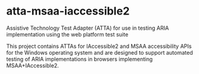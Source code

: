 # atta-msaa-iaccessible2
Assistive Technology Test Adapter (ATTA) for use in testing ARIA implementation using the web platform test suite

This project contains ATTAs for IAccessible2 and MSAA accessibility APIs for the Windows operating system and are designed to support automated testing of ARIA implementations in browsers implementing MSAA+IAccessible2.   




